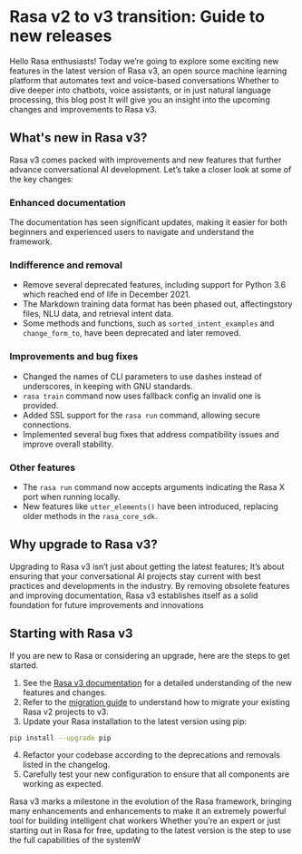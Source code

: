 # Rasa v2 to v3 transition: Guide to new releases

Hello Rasa enthusiasts! Today we’re going to explore some exciting new features in the latest version of Rasa v3, an open source machine learning platform that automates text and voice-based conversations Whether to dive deeper into chatbots, voice assistants, or in just natural language processing, this blog post It will give you an insight into the upcoming changes and improvements to Rasa v3.

## What's new in Rasa v3?

Rasa v3 comes packed with improvements and new features that further advance conversational AI development. Let’s take a closer look at some of the key changes:

### Enhanced documentation

The documentation has seen significant updates, making it easier for both beginners and experienced users to navigate and understand the framework.

### Indifference and removal

- Remove several deprecated features, including support for Python 3.6 which reached end of life in December 2021.
- The Markdown training data format has been phased out, affectingstory files, NLU data, and retrieval intent data.
- Some methods and functions, such as `sorted_intent_examples` and `change_form_to`, have been deprecated and later removed.

### Improvements and bug fixes

- Changed the names of CLI parameters to use dashes instead of underscores, in keeping with GNU standards.
- `rasa train` command now uses fallback config  an invalid one is provided.
- Added SSL support for the `rasa run` command, allowing secure connections.
- Implemented several bug fixes that address compatibility issues and improve overall stability.

### Other features

- The `rasa run` command now accepts arguments indicating the Rasa X port when running locally.
- New features like `utter_elements()` have been introduced, replacing older methods in the `rasa_core_sdk`.

## Why upgrade to Rasa v3?

Upgrading to Rasa v3 isn’t just about getting the latest features; It’s about ensuring that your conversational AI projects stay current with best practices and developments in the industry. By removing obsolete features and improving documentation, Rasa v3 establishes itself as a solid foundation for future improvements and innovations

## Starting with Rasa v3

If you are new to Rasa or considering an upgrade, here are the steps to get started.

1. See the [Rasa v3 documentation](https://rasa.com/docs/rasa/next/index.html) for a detailed understanding of the new features and changes.
2. Refer to the [migration guide](https://rasa.com/docs/rasa/migrate-3.x/) to understand how to migrate your existing Rasa v2 projects to v3.
3. Update your Rasa installation to the latest version using pip:

```bash
pip install --upgrade pip
```

4. Refactor your codebase according to the deprecations and removals listed in the changelog.
5. Carefully test your new configuration to ensure that all components are working as expected.

Rasa v3 marks a milestone in the evolution of the Rasa framework, bringing many enhancements and enhancements to make it an extremely powerful tool for building intelligent chat workers Whether you’re an expert or just starting out in Rasa for free, updating to the latest version is the step to use the full capabilities of the systemW